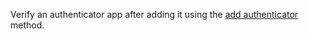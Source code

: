 Verify an authenticator app after adding it using the [add authenticator](/docs/references/cloud/client-web/account#addAuthenticator) method.